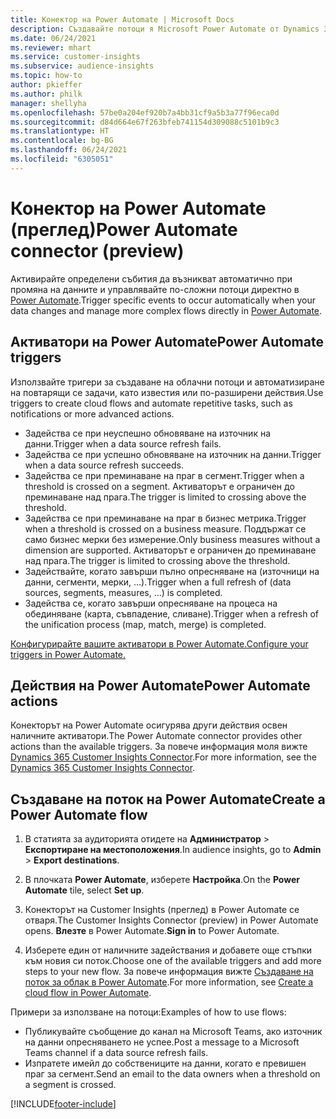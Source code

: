 ```yaml
---
title: Конектор на Power Automate | Microsoft Docs
description: Създавайте потоци я Microsoft Power Automate от Dynamics 365 Customer Insights.
ms.date: 06/24/2021
ms.reviewer: mhart
ms.service: customer-insights
ms.subservice: audience-insights
ms.topic: how-to
author: pkieffer
ms.author: philk
manager: shellyha
ms.openlocfilehash: 57be0a204ef920b7a4bb31cf9a5b3a77f96eca0d
ms.sourcegitcommit: d84d664e67f263bfeb741154d309088c5101b9c3
ms.translationtype: HT
ms.contentlocale: bg-BG
ms.lasthandoff: 06/24/2021
ms.locfileid: "6305051"
---
```

# <a name="power-automate-connector-preview"></a><span data-ttu-id="dabb0-103">Конектор на Power Automate (преглед)</span><span class="sxs-lookup"><span data-stu-id="dabb0-103">Power Automate connector (preview)</span></span>

<span data-ttu-id="dabb0-104">Активирайте определени събития да възникват автоматично при промяна на данните и управлявайте по-сложни потоци директно в [Power Automate](https://flow.microsoft.com/).</span><span class="sxs-lookup"><span data-stu-id="dabb0-104">Trigger specific events to occur automatically when your data changes and manage more complex flows directly in [Power Automate](https://flow.microsoft.com/).</span></span>

## <a name="power-automate-triggers"></a><span data-ttu-id="dabb0-105">Активатори на Power Automate</span><span class="sxs-lookup"><span data-stu-id="dabb0-105">Power Automate triggers</span></span>

<span data-ttu-id="dabb0-106">Използвайте тригери за създаване на облачни потоци и автоматизиране на повтарящи се задачи, като известия или по-разширени действия.</span><span class="sxs-lookup"><span data-stu-id="dabb0-106">Use triggers to create cloud flows and automate repetitive tasks, such as notifications or more advanced actions.</span></span> 

- <span data-ttu-id="dabb0-107">Задейства се при неуспешно обновяване на източник на данни.</span><span class="sxs-lookup"><span data-stu-id="dabb0-107">Trigger when a data source refresh fails.</span></span> 
- <span data-ttu-id="dabb0-108">Задейства се при успешно обновяване на източник на данни.</span><span class="sxs-lookup"><span data-stu-id="dabb0-108">Trigger when a data source refresh succeeds.</span></span>
- <span data-ttu-id="dabb0-109">Задейства се при преминаване на праг в сегмент.</span><span class="sxs-lookup"><span data-stu-id="dabb0-109">Trigger when a threshold is crossed on a segment.</span></span> <span data-ttu-id="dabb0-110">Активаторът е ограничен до преминаване над прага.</span><span class="sxs-lookup"><span data-stu-id="dabb0-110">The trigger is limited to crossing above the threshold.</span></span>
- <span data-ttu-id="dabb0-111">Задейства се при преминаване на праг в бизнес метрика.</span><span class="sxs-lookup"><span data-stu-id="dabb0-111">Trigger when a threshold is crossed on a business measure.</span></span> <span data-ttu-id="dabb0-112">Поддържат се само бизнес мерки без измерение.</span><span class="sxs-lookup"><span data-stu-id="dabb0-112">Only business measures without a dimension are supported.</span></span> <span data-ttu-id="dabb0-113">Активаторът е ограничен до преминаване над прага.</span><span class="sxs-lookup"><span data-stu-id="dabb0-113">The trigger is limited to crossing above the threshold.</span></span>
- <span data-ttu-id="dabb0-114">Задействайте, когато завърши пълно опресняване на (източници на данни, сегменти, мерки, ...).</span><span class="sxs-lookup"><span data-stu-id="dabb0-114">Trigger when a full refresh of (data sources, segments, measures, ...) is completed.</span></span>
- <span data-ttu-id="dabb0-115">Задейства се, когато завърши опресняване на процеса на обединяване (карта, съвпадение, сливане).</span><span class="sxs-lookup"><span data-stu-id="dabb0-115">Trigger when a refresh of the unification process (map, match, merge) is completed.</span></span>

[<span data-ttu-id="dabb0-116">Конфигурирайте вашите активатори в Power Automate.</span><span class="sxs-lookup"><span data-stu-id="dabb0-116">Configure your triggers in Power Automate.</span></span>](https://flow.microsoft.com/connectors/shared_customerinsights/dynamics-365-customer-insights-connector/)

## <a name="power-automate-actions"></a><span data-ttu-id="dabb0-117">Действия на Power Automate</span><span class="sxs-lookup"><span data-stu-id="dabb0-117">Power Automate actions</span></span>

<span data-ttu-id="dabb0-118">Конекторът на Power Automate осигурява други действия освен наличните активатори.</span><span class="sxs-lookup"><span data-stu-id="dabb0-118">The Power Automate connector provides other actions than the available triggers.</span></span> <span data-ttu-id="dabb0-119">За повече информация моля вижте [Dynamics 365 Customer Insights Connector](/connectors/customerinsights/).</span><span class="sxs-lookup"><span data-stu-id="dabb0-119">For more information, see the [Dynamics 365 Customer Insights Connector](/connectors/customerinsights/).</span></span>

## <a name="create-a-power-automate-flow"></a><span data-ttu-id="dabb0-120">Създаване на поток на Power Automate</span><span class="sxs-lookup"><span data-stu-id="dabb0-120">Create a Power Automate flow</span></span>

1. <span data-ttu-id="dabb0-121">В статията за аудиторията отидете на **Администратор** > **Експортиране на местоположения**.</span><span class="sxs-lookup"><span data-stu-id="dabb0-121">In audience insights, go to **Admin** > **Export destinations**.</span></span>

1. <span data-ttu-id="dabb0-122">В плочката **Power Automate**, изберете **Настройка**.</span><span class="sxs-lookup"><span data-stu-id="dabb0-122">On the **Power Automate** tile, select **Set up**.</span></span>

1. <span data-ttu-id="dabb0-123">Конекторът на Customer Insights (преглед) в Power Automate се отваря.</span><span class="sxs-lookup"><span data-stu-id="dabb0-123">The Customer Insights Connector (preview) in Power Automate opens.</span></span> <span data-ttu-id="dabb0-124">**Влезте** в Power Automate.</span><span class="sxs-lookup"><span data-stu-id="dabb0-124">**Sign in** to Power Automate.</span></span>

1. <span data-ttu-id="dabb0-125">Изберете един от наличните задействания и добавете още стъпки към новия си поток.</span><span class="sxs-lookup"><span data-stu-id="dabb0-125">Choose one of the available triggers and add more steps to your new flow.</span></span> <span data-ttu-id="dabb0-126">За повече информация вижте [Създаване на поток за облак в Power Automate](/power-automate/get-started-logic-flow).</span><span class="sxs-lookup"><span data-stu-id="dabb0-126">For more information, see [Create a cloud flow in Power Automate](/power-automate/get-started-logic-flow).</span></span>

<span data-ttu-id="dabb0-127">Примери за използване на потоци:</span><span class="sxs-lookup"><span data-stu-id="dabb0-127">Examples of how to use flows:</span></span> 
- <span data-ttu-id="dabb0-128">Публикувайте съобщение до канал на Microsoft Teams, ако източник на данни опресняването не успее.</span><span class="sxs-lookup"><span data-stu-id="dabb0-128">Post a message to a Microsoft Teams channel if a data source refresh fails.</span></span> 
- <span data-ttu-id="dabb0-129">Изпратете имейл до собствениците на данни, когато е превишен праг за сегмент.</span><span class="sxs-lookup"><span data-stu-id="dabb0-129">Send an email to the data owners when a threshold on a segment is crossed.</span></span>



[!INCLUDE[footer-include](../includes/footer-banner.md)]
